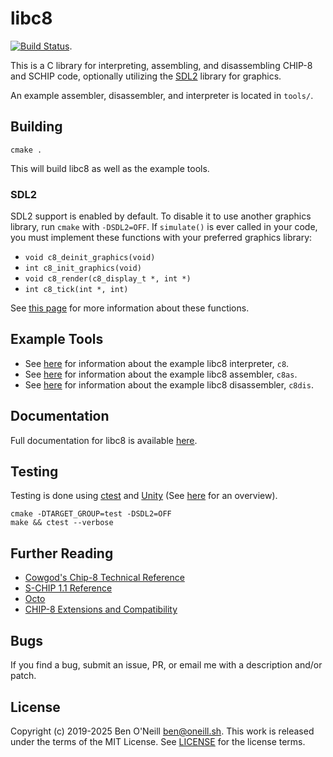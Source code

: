 # libc8

[![Build Status](https://github.com/boneill02/libc8/actions/workflows/cmake-single-platform.yml/badge.svg?branch=master)](https://github.com/boneill02/libc8/actions/workflows/cmake-single-platform.yml).

This is a C library for interpreting, assembling, and disassembling CHIP-8 and
SCHIP code, optionally utilizing the [SDL2](https://www.libsdl.org/) library
for graphics.

An example assembler, disassembler, and interpreter is located in `tools/`.

## Building

```
cmake .
```

This will build libc8 as well as the example tools.

### SDL2

SDL2 support is enabled by default. To disable it to use another graphics
library, run `cmake` with `-DSDL2=OFF`. If `simulate()` is ever called in your
code, you must implement these functions with your preferred graphics library:

* `void c8_deinit_graphics(void)`
* `int c8_init_graphics(void)`
* `void c8_render(c8_display_t *, int *)`
* `int c8_tick(int *, int)`

See [this page](https://oneill.sh/doc/libc8/graphics__sdl2_8c.html#a04f712dc6e338364ae5e43e0b6ae9762)
for more information about these functions.

## Example Tools

* See [here](doc/c8.md) for information about the example libc8 interpreter,
  `c8`.
* See [here](doc/c8as.md) for information about the example libc8 assembler,
  `c8as`.
* See [here](doc/c8dis.md) for information about the example libc8 disassembler,
  `c8dis`.

## Documentation

Full documentation for libc8 is available [here](https://oneill.sh/docs/libc8).

## Testing

Testing is done using
[ctest](https://cmake.org/cmake/help/latest/manual/ctest.1.html) and
[Unity](https://github.com/ThrowTheSwitch/Unity) (See
[here](https://honeytreelabs.com/posts/cmake-unity-integration) for an
overview).

```
cmake -DTARGET_GROUP=test -DSDL2=OFF
make && ctest --verbose
```

## Further Reading

* [Cowgod's Chip-8 Technical Reference](http://devernay.free.fr/hacks/chip8/C8TECH10.HTM)
* [S-CHIP 1.1 Reference](http://devernay.free.fr/hacks/chip8/schip.txt)
* [Octo](https://github.com/JohnEarnest/Octo)
* [CHIP-8 Extensions and Compatibility](https://chip-8.github.io/extensions/)

## Bugs

If you find a bug, submit an issue, PR, or email me with a description and/or patch.

## License

Copyright (c) 2019-2025 Ben O'Neill <ben@oneill.sh>. This work is released under the
terms of the MIT License. See [LICENSE](LICENSE) for the license terms.
